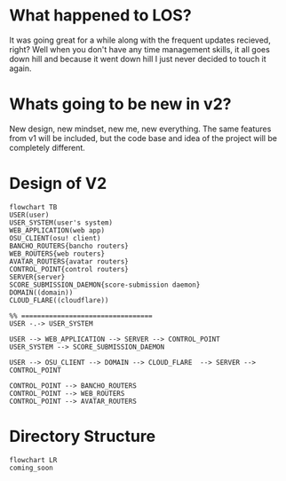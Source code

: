 # What happened to LOS?
It was going great for a while along with the frequent updates recieved, right? Well when you don't have any time management skills, it all goes down hill and because it went down hill I just never decided to touch it again.

# Whats going to be new in v2?
New design, new mindset, new me, new everything. The same features from v1 will be included, but the code base and idea of the project will be completely different.

# Design of V2
```mermaid
flowchart TB
USER(user)
USER_SYSTEM(user's system)
WEB_APPLICATION(web app)
OSU_CLIENT(osu! client)
BANCHO_ROUTERS{bancho routers}
WEB_ROUTERS{web routers}
AVATAR_ROUTERS{avatar routers}
CONTROL_POINT{control routers}
SERVER{server}
SCORE_SUBMISSION_DAEMON{score-submission daemon}
DOMAIN((domain))
CLOUD_FLARE((cloudflare))

%% =================================
USER -.-> USER_SYSTEM

USER --> WEB_APPLICATION --> SERVER --> CONTROL_POINT
USER_SYSTEM --> SCORE_SUBMISSION_DAEMON

USER --> OSU_CLIENT --> DOMAIN --> CLOUD_FLARE  --> SERVER --> CONTROL_POINT

CONTROL_POINT --> BANCHO_ROUTERS
CONTROL_POINT --> WEB_ROUTERS
CONTROL_POINT --> AVATAR_ROUTERS
```

# Directory Structure
```mermaid
flowchart LR
coming_soon
```
